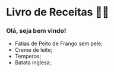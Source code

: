# Livro de Receitas :man_cook:

### Olá, seja bem vindo!

- Fatias de Peito de Frango sem pele;
- Creme de leite;
- Temperos;
- Batata inglesa;
